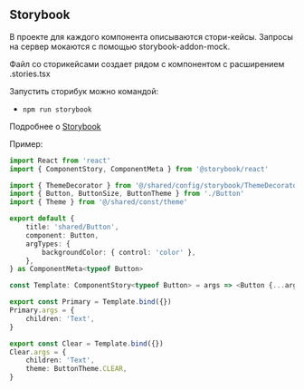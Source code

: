 ## Storybook

В проекте для каждого компонента описываются стори-кейсы.
Запросы на сервер мокаются с помощью storybook-addon-mock.

Файл со сторикейсами создает рядом с компонентом с расширением .stories.tsx

Запустить сторибук можно командой:

-   `npm run storybook`

Подробнее о [Storybook](/docs/storybook.md)

Пример:

```typescript jsx
import React from 'react'
import { ComponentStory, ComponentMeta } from '@storybook/react'

import { ThemeDecorator } from '@/shared/config/storybook/ThemeDecorator/ThemeDecorator'
import { Button, ButtonSize, ButtonTheme } from './Button'
import { Theme } from '@/shared/const/theme'

export default {
    title: 'shared/Button',
    component: Button,
    argTypes: {
        backgroundColor: { control: 'color' },
    },
} as ComponentMeta<typeof Button>

const Template: ComponentStory<typeof Button> = args => <Button {...args} />

export const Primary = Template.bind({})
Primary.args = {
    children: 'Text',
}

export const Clear = Template.bind({})
Clear.args = {
    children: 'Text',
    theme: ButtonTheme.CLEAR,
}
```
